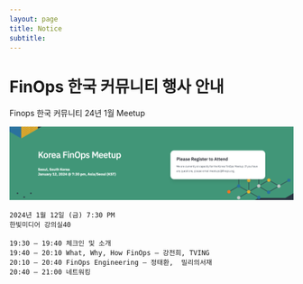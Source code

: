 ```yaml
---
layout: page
title: Notice
subtitle: 
---
```


# FinOps 한국 커뮤니티 행사 안내

Finops 한국 커뮤니티 24년 1월 Meetup

[![2024-01-12-korea-meetup](/assets/img/2024-01-12-korea-meetup.png "Korea FinOps Meetup")](https://events.finops.org/event/korea-finops-meetup/)

```
2024년 1월 12일 (금) 7:30 PM 
한빛미디어 강의실40

19:30 – 19:40 체크인 및 소개
19:40 – 20:10 What, Why, How FinOps – 강전희, TVING
20:10 – 20:40 FinOps Engineering – 정태환,  밀리의서재
20:40 – 21:00 네트워킹
```

